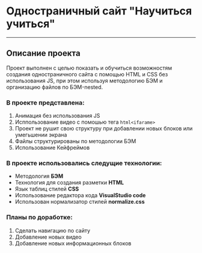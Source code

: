 # Одностраничный сайт "Научиться учиться"
------ 
## Описание проекта
Проект выполнен с целью показать и обучиться возможностям создания одностраничного сайта с помощью HTML и CSS без использования JS, при этом используя методологию БЭМ и организацию файлов по БЭМ-nested.

### В проекте представлена:
1. Анимация без использования JS
2. Исппользование видео с помошью тега ```html<ifarame>```
3. Проект не рушит свою структуру при добавлении новых блоков или умегьшении экрана
4. Файлы структурированы по методологии БЭМ
5. Использование Кейфреймов

### В проекте использовались следущие технологии:
* Методология **БЭМ**
* Технология для создания разметки **HTML**
* Язык таблиц стилей **CSS**
* Использование редактора кода **VisualStudio code**
* Использован нормализатор стилей **normalize.css**

### Планы по доработке:
1. Сделать навигацию по сайту
2. Добавление новых видео
3. Добавление новых информационных блоков